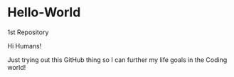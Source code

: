 # Hello-World
1st Repository

Hi Humans!

Just trying out this GitHub thing so I can further my life goals in the Coding world! 
